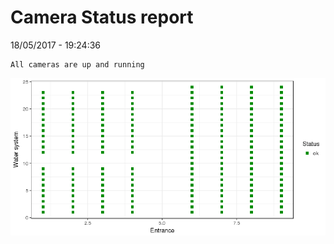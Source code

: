 Camera Status report
================
18/05/2017 - 19:24:36

    All cameras are up and running

![](camreport_files/figure-markdown_github/unnamed-chunk-2-1.png)
